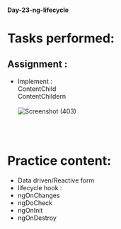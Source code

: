 #### Day-23-ng-lifecycle
# Tasks performed:

## Assignment :
<!-- No assignment for today -->
<!-- We have implemented : 
    ViewChild
    ViewChildren
  -->
- Implement : <br>
    ContentChild <br>
    ContentChildern <br>
    <br>
    ![Screenshot (403)](https://user-images.githubusercontent.com/49369387/161954942-f406eb6d-fffb-4f22-acf7-61f25de470ad.png)

<!--     
- ViewChildren [ DECORATOR ] : The following selectors are supported.

   - Any class with the @Component or @Directive decorator
   - A template reference variable as a string (e.g. query <my-component #cmp></my-component> with @ViewChildren('cmp'))
   - Any provider defined in the child component tree of the current component (e.g. @ViewChildren(SomeService) someService!: SomeService)
   - Any provider defined through a string token (e.g. @ViewChildren('someToken') someTokenVal!: any)
   - A TemplateRef (e.g. query <ng-template></ng-template> with @ViewChildren(TemplateRef) template;)
 -->
<br>
<br>

# Practice content:
- Data driven/Reactive form
- lifecycle hook : 
- ngOnChanges
- ngDoCheck
- ngOnInit
- ngOnDestroy
